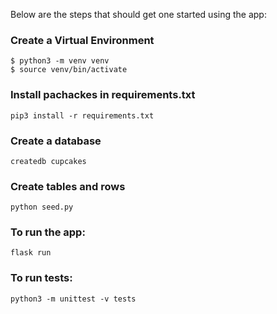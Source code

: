 Below are the steps that should get one started using the app:

### Create a Virtual Environment

```console
$ python3 -m venv venv
$ source venv/bin/activate
```

### Install pachackes in requirements.txt
```console
pip3 install -r requirements.txt
```


### Create a database

```console
createdb cupcakes
```

### Create tables and rows

```console
python seed.py
```

### To run the app:

```console
flask run 
```


### To run tests:

```console
python3 -m unittest -v tests
```